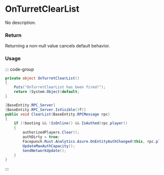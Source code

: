 <Badge type="danger" text="Carbon Compatible"/><Badge type="warning" text="Oxide Compatible"/>
# OnTurretClearList
No description.
### Return
Returning a non-null value cancels default behavior.

### Usage
::: code-group
```csharp [Example]
private object OnTurretClearList()
{
	Puts("OnTurretClearList has been fired!");
	return (System.Object)default;
}
```
```csharp [Source — Assembly-CSharp @ AutoTurret]
[BaseEntity.RPC_Server]
[BaseEntity.RPC_Server.IsVisible(3f)]
public void ClearList(BaseEntity.RPCMessage rpc)
{
	if (!booting && !IsOnline() && IsAuthed(rpc.player))
	{
		authorizedPlayers.Clear();
		authDirty = true;
		Facepunch.Rust.Analytics.Azure.OnEntityAuthChanged(this, rpc.player, System.Linq.Enumerable.Select(authorizedPlayers, (ProtoBuf.PlayerNameID x) => x.userid), "clear", rpc.player.userID);
		UpdateMaxAuthCapacity();
		SendNetworkUpdate();
	}
}

```
:::
